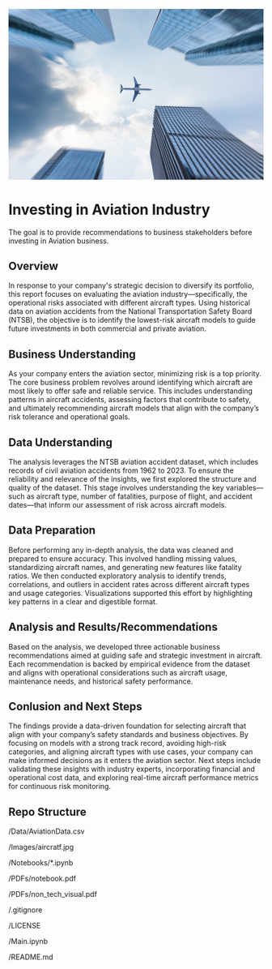 ![Aircraft](Images/aircraft.jpg)
# Investing in Aviation Industry
The goal is to provide recommendations to business stakeholders before investing in Aviation business.
## Overview
In response to your company's strategic decision to diversify its portfolio, this report focuses on evaluating the aviation industry—specifically, the operational risks associated with different aircraft types. Using historical data on aviation accidents from the National Transportation Safety Board (NTSB), the objective is to identify the lowest-risk aircraft models to guide future investments in both commercial and private aviation.
## Business Understanding
As your company enters the aviation sector, minimizing risk is a top priority. The core business problem revolves around identifying which aircraft are most likely to offer safe and reliable service. This includes understanding patterns in aircraft accidents, assessing factors that contribute to safety, and ultimately recommending aircraft models that align with the company’s risk tolerance and operational goals.
## Data Understanding
The analysis leverages the NTSB aviation accident dataset, which includes records of civil aviation accidents from 1962 to 2023. To ensure the reliability and relevance of the insights, we first explored the structure and quality of the dataset. This stage involves understanding the key variables—such as aircraft type, number of fatalities, purpose of flight, and accident dates—that inform our assessment of risk across aircraft models.
## Data Preparation
Before performing any in-depth analysis, the data was cleaned and prepared to ensure accuracy. This involved handling missing values, standardizing aircraft names, and generating new features like fatality ratios. We then conducted exploratory analysis to identify trends, correlations, and outliers in accident rates across different aircraft types and usage categories. Visualizations supported this effort by highlighting key patterns in a clear and digestible format.
## Analysis and Results/Recommendations
Based on the analysis, we developed three actionable business recommendations aimed at guiding safe and strategic investment in aircraft. Each recommendation is backed by empirical evidence from the dataset and aligns with operational considerations such as aircraft usage, maintenance needs, and historical safety performance.
## Conlusion and Next Steps
The findings provide a data-driven foundation for selecting aircraft that align with your company’s safety standards and business objectives. By focusing on models with a strong track record, avoiding high-risk categories, and aligning aircraft types with use cases, your company can make informed decisions as it enters the aviation sector.
Next steps include validating these insights with industry experts, incorporating financial and operational cost data, and exploring real-time aircraft performance metrics for continuous risk monitoring.
## Repo Structure
/Data/AviationData.csv

/Images/aircratf.jpg

/Notebooks/*.ipynb

/PDFs/notebook.pdf

/PDFs/non_tech_visual.pdf

/.gitignore

/LICENSE

/Main.ipynb

/README.md